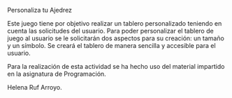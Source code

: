 Personaliza tu Ajedrez

Este juego tiene por objetivo realizar un tablero personalizado teniendo en cuenta las solicitudes del usuario.
Para poder personalizar el tablero de juego al usuario se le solicitarán dos aspectos para su creación: un tamaño y un símbolo.
Se creará el tablero de manera sencilla y accesible para el usuario.

Para la realización de esta actividad se ha hecho uso del material impartido en la asignatura de Programación.

Helena Ruf Arroyo.